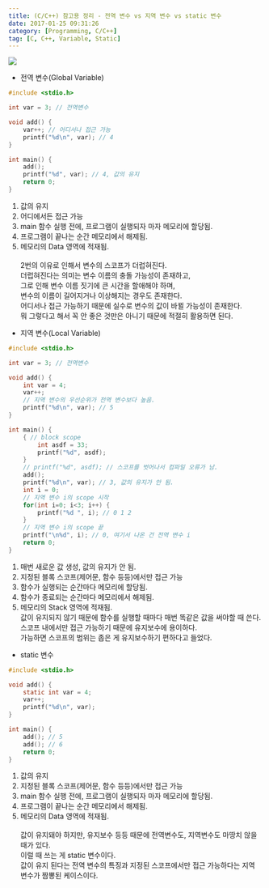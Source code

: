 ```yaml
---
title: (C/C++) 참고용 정리 - 전역 변수 vs 지역 변수 vs static 변수
date: 2017-01-25 09:31:26
category: [Programming, C/C++]
tag: [C, C++, Variable, Static]
---
```

![](thumb.png) 

* 전역 변수(Global Variable)  
```c
#include <stdio.h>

int var = 3; // 전역변수

void add() {
    var++; // 어디서나 접근 가능
    printf("%d\n", var); // 4
}

int main() {
    add();
    printf("%d", var); // 4, 값의 유지
    return 0;
}
```

1. 값의 유지  
2. 어디에서든 접근 가능  
3. main 함수 실행 전에, 프로그램이 실행되자 마자 메모리에 할당됨.  
4. 프로그램이 끝나는 순간 메모리에서 해제됨.  
5. 메모리의 Data 영역에 적재됨.  
&nbsp;  
2번의 이유로 인해서 변수의 스코프가 더럽혀진다.  
더럽혀진다는 의미는 변수 이름의 충돌 가능성이 존재하고,  
그로 인해 변수 이름 짓기에 큰 시간을 할애해야 하며,  
변수의 이름이 길어지거나 이상해지는 경우도 존재한다.  
어디서나 접근 가능하기 때문에 실수로 변수의 값이 바뀔 가능성이 존재한다.  
뭐 그렇다고 해서 꼭 안 좋은 것만은 아니기 때문에 적절히 활용하면 된다.

* 지역 변수(Local Variable)  
```c
#include <stdio.h>

int var = 3; // 전역변수

void add() {
    int var = 4;
    var++;
    // 지역 변수의 우선순위가 전역 변수보다 높음.
    printf("%d\n", var); // 5
}

int main() {
    { // block scope
        int asdf = 33;
        printf("%d", asdf);
    }
    // printf("%d", asdf); // 스코프를 벗어나서 컴파일 오류가 남.
    add();
    printf("%d\n", var); // 3, 값의 유지가 안 됨.
    int i = 0;
    // 지역 변수 i의 scope 시작
    for(int i=0; i<3; i++) {
        printf("%d ", i); // 0 1 2
    }
    // 지역 변수 i의 scope 끝
    printf("\n%d", i); // 0, 여기서 나온 건 전역 변수 i
    return 0;
}
```
1. 매번 새로운 값 생성, 값의 유지가 안 됨.  
2. 지정된 블록 스코프(제어문, 함수 등등)에서만 접근 가능  
3. 함수가 실행되는 순간마다 메모리에 할당됨.  
4. 함수가 종료되는 순간마다 메모리에서 해제됨.  
5. 메모리의 Stack 영역에 적재됨.
&nbsp;  
값이 유지되지 않기 때문에 함수를 실행할 때마다 매번 똑같은 값을 써야할 때 쓴다.  
스코프 내에서만 접근 가능하기 때문에 유지보수에 용이하다.  
가능하면 스코프의 범위는 좁은 게 유지보수하기 편하다고 들었다.  

* static 변수  
```c
#include <stdio.h>

void add() {
    static int var = 4;
    var++;
    printf("%d\n", var); 
}

int main() {
    add(); // 5
    add(); // 6
    return 0;
}
```
1. 값의 유지  
2. 지정된 블록 스코프(제어문, 함수 등등)에서만 접근 가능  
3. main 함수 실행 전에, 프로그램이 실행되자 마자 메모리에 할당됨.  
4. 프로그램이 끝나는 순간 메모리에서 해제됨.  
5. 메모리의 Data 영역에 적재됨.  
&nbsp;  
값이 유지돼야 하지만, 유지보수 등등 때문에 전역변수도, 지역변수도 마땅치 않을 때가 있다.  
이럴 때 쓰는 게 static 변수이다.  
값이 유지 된다는 전역 변수의 특징과 지정된 스코프에서만 접근 가능하다는 지역 변수가 짬뽕된 케이스이다.